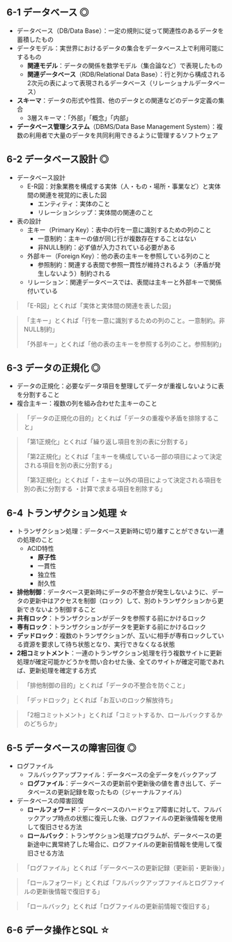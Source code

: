 ## 6-1 データベース ◎
- データベース（DB/Data Base）：一定の規則に従って関連性のあるデータを蓄積したもの
- データモデル：実世界におけるデータの集合をデータベース上で利用可能にするもの
  - **関連モデル**：データの関係を数学モデル（集合論など）で表現したもの
  - **関連データベース**（RDB/Relational Data Base）：行と列から構成される2次元の表によって表現されるデータベース（リレーショナルデータベース）
- **スキーマ**：データの形式や性質、他のデータとの関連などのデータ定義の集合
  - 3層スキーマ：「外部」「概念」「内部」
- **データベース管理システム**（DBMS/Data Base Management System）：複数の利用者で大量のデータを共同利用できるように管理するソフトウェア


## 6-2 データベース設計 ◎
- データベース設計
  - E-R図：対象業務を構成する実体（人・もの・場所・事業など）と実体間の関連を視覚的に表した図
    - エンティティ：実体のこと
    - リレーションシップ：実体間の関連のこと
- 表の設計
  - 主キー（Primary Key）：表中の行を一意に識別するための列のこと
    - 一意制約：主キーの値が同じ行が複数存在することはない
    - 非NULL制約：必ず値が入力されている必要がある
  - 外部キー（Foreign Key）：他の表の主キーを参照している列のこと
    - 参照制約：関連する表間で参照一貫性が維持されるよう（矛盾が発生しないよう）制約される
  - リレーション：関連データベースでは、表間は主キーと外部キーで関係付いている


> 「E-R図」とくれば「実体と実体間の関連を表した図」

> 「主キー」とくれば「行を一意に識別するための列のこと。一意制約。非NULL制約」
> 
> 「外部キー」とくれば「他の表の主キーを参照する列のこと。参照制約」


## 6-3 データの正規化 ◎
- データの正規化：必要なデータ項目を整理してデータが重複しないように表を分割すること
- 複合主キー：複数の列を組み合わせた主キーのこと


> 「データの正規化の目的」とくれば「データの重複や矛盾を排除すること」

> 「第1正規化」とくれば「繰り返し項目を別の表に分割する」
> 
> 「第2正規化」とくれば「主キーを構成している一部の項目によって決定される項目を別の表に分割する」
> 
> 「第3正規化」とくれば「・主キー以外の項目によって決定される項目を別の表に分割する ・計算で求まる項目を削除する」


## 6-4 トランザクション処理 ☆
- トランザクション処理：データベース更新時に切り離すことができない一連の処理のこと
  - ACID特性
    - **原子性**
    - 一貫性
    - 独立性
    - 耐久性
- **排他制御**：データベース更新時にデータの不整合が発生しないように、データの更新中はアクセスを制御（ロック）して、別のトランザクションから更新できないよう制御すること
- **共有ロック**：トランザクションがデータを参照する前にかけるロック
- **専有ロック**：トランザクションがデータを更新する前にかけるロック
- **デッドロック**：複数のトランザクションが、互いに相手が専有ロックしている資源を要求して待ち状態となり、実行できなくなる状態
- **2相コミットメント**：一連のトランザクション処理を行う複数サイトに更新処理が確定可能かどうかを問い合わせた後、全てのサイトが確定可能であれば、更新処理を確定する方式

> 「排他制御の目的」とくれば「データの不整合を防ぐこと」

> 「デッドロック」とくれば「お互いのロック解放待ち」

> 「2相コミットメント」とくれば「コミットするか、ロールバックするかのどちらか」


## 6-5 データベースの障害回復 ◎
- ログファイル
  - フルバックアップファイル：データベースの全データをバックアップ
  - **ログファイル**：データベースの更新前や更新後の値を書き出して、データベースの更新記録を取ったもの（ジャーナルファイル）
- データベースの障害回復
  - **ロールフォワード**：データベースのハードウェア障害に対して、フルバックアップ時点の状態に復元した後、ログファイルの更新後情報を使用して復旧させる方法
  - **ロールバック**：トランザクション処理プログラムが、データベースの更新途中に異常終了した場合に、ログファイルの更新前情報を使用して復旧させる方法


> 「ログファイル」とくれば「データベースの更新記録（更新前・更新後）」

> 「ロールフォワード」とくれば「フルバックアップファイルとログファイルの更新後情報で復旧する」

> 「ロールバック」とくれば「ログファイルの更新前情報で復旧する」


## 6-6 データ操作とSQL ☆

